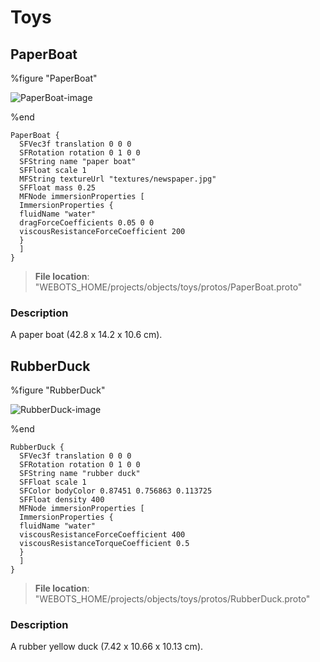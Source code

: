 # Toys

## PaperBoat

%figure "PaperBoat"

![PaperBoat-image](images/objects/toys/PaperBoat/model.png)

%end

```
PaperBoat {
  SFVec3f translation 0 0 0
  SFRotation rotation 0 1 0 0
  SFString name "paper boat"
  SFFloat scale 1
  MFString textureUrl "textures/newspaper.jpg"
  SFFloat mass 0.25
  MFNode immersionProperties [
  ImmersionProperties {
  fluidName "water"
  dragForceCoefficients 0.05 0 0
  viscousResistanceForceCoefficient 200
  }
  ]
}
```

> **File location**: "WEBOTS\_HOME/projects/objects/toys/protos/PaperBoat.proto"

### Description

A paper boat (42.8 x 14.2 x 10.6 cm).

## RubberDuck

%figure "RubberDuck"

![RubberDuck-image](images/objects/toys/RubberDuck/model.png)

%end

```
RubberDuck {
  SFVec3f translation 0 0 0
  SFRotation rotation 0 1 0 0
  SFString name "rubber duck"
  SFFloat scale 1
  SFColor bodyColor 0.87451 0.756863 0.113725
  SFFloat density 400
  MFNode immersionProperties [
  ImmersionProperties {
  fluidName "water"
  viscousResistanceForceCoefficient 400
  viscousResistanceTorqueCoefficient 0.5
  }
  ]
}
```

> **File location**: "WEBOTS\_HOME/projects/objects/toys/protos/RubberDuck.proto"

### Description

A rubber yellow duck (7.42 x 10.66 x 10.13 cm).

